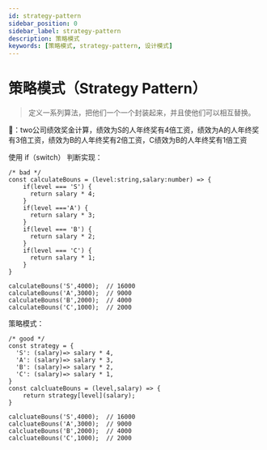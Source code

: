 ```yaml
---
id: strategy-pattern
sidebar_position: 0
sidebar_label: strategy-pattern
description: 策略模式
keywords: [策略模式, strategy-pattern, 设计模式]
---
```


# 策略模式（Strategy Pattern）

> 定义一系列算法，把他们一个一个封装起来，并且使他们可以相互替换。

🌰：two公司绩效奖金计算，绩效为S的人年终奖有4倍工资，绩效为A的人年终奖有3倍工资，绩效为B的人年终奖有2倍工资，C绩效为B的人年终奖有1倍工资

使用 if（switch） 判断实现：

```tsx
/* bad */
const calculateBouns = (level:string,salary:number) => {
	if(level === 'S') {
	  return salary * 4;
	}
	if(level ==='A') {
	  return salary * 3;
	}
	if(level === 'B') {
	  return salary * 2;
	}
	if(level === 'C') {
	  return salary * 1;
	}
}

calculateBouns('S',4000);  // 16000
calculateBouns('A',3000);  // 9000
calculateBouns('B',2000);  // 4000
calculateBouns('C',1000);  // 2000
```

策略模式：

```tsx
/* good */
const strategy = {
  'S': (salary)=> salary * 4,
  'A': (salary)=> salary * 3,
  'B': (salary)=> salary * 2,
  'C': (salary)=> salary * 1,
}
const calcluateBouns = (level,salary) => {
	return strategy[level](salary);
}

calcluateBouns('S',4000);  // 16000
calcluateBouns('A',3000);  // 9000
calcluateBouns('B',2000);  // 4000
calcluateBouns('C',1000);  // 2000
```